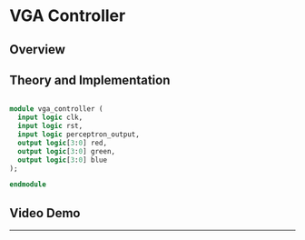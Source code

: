# VGA Controller

## Overview

## Theory and Implementation

```SystemVerilog

module vga_controller (
  input logic clk,
  input logic rst,
  input logic perceptron_output,
  output logic[3:0] red,
  output logic[3:0] green,
  output logic[3:0] blue
);

endmodule
```

## Video Demo

---
